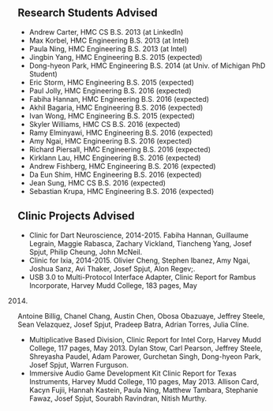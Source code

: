 ## Research Students Advised

* Andrew Carter, HMC CS B.S. 2013 (at LinkedIn) 
* Max Korbel, HMC Engineering B.S. 2013 (at Intel) 
* Paula Ning, HMC Engineering B.S. 2013 (at Intel) 
* Jingbin Yang, HMC Engineering B.S. 2015 (expected)
* Dong-hyeon Park, HMC Engineering B.S. 2014 (at Univ. of Michigan PhD Student)
* Eric Storm, HMC Engineering B.S. 2015 (expected)
* Paul Jolly, HMC Engineering B.S. 2016 (expected)
* Fabiha Hannan, HMC Engineering B.S. 2016 (expected)
* Akhil Bagaria, HMC Engineering B.S. 2016 (expected)
* Ivan Wong, HMC Engineering B.S. 2015 (expected)
* Skyler Williams, HMC CS B.S. 2016 (expected)
* Ramy Elminyawi, HMC Engineering B.S. 2016 (expected)
* Amy Ngai, HMC Engineering B.S. 2016 (expected)
* Richard Piersall, HMC Engineering B.S. 2016 (expected)
* Kirklann Lau, HMC Engineering B.S. 2016 (expected)
* Andrew Fishberg, HMC Engineering B.S. 2016 (expected)
* Da Eun Shim, HMC Engineering B.S. 2016 (expected)
* Jean Sung, HMC CS B.S. 2016 (expected)
* Sebastian Krupa, HMC Engineering B.S. 2016 (expected)

## Clinic Projects Advised

* Clinic for Dart Neuroscience, 2014-2015.
Fabiha Hannan, Guillaume Legrain, Maggie Rabasca, Zachary Vickland,
Tiancheng Yang, Josef Spjut, Philip Cheung, John McNeil. 
* Clinic for Ixia, 2014-2015.
Olivier Cheng, Stephen Ibanez, Amy Ngai, Joshua Sanz, Avi Thaker,
Josef Spjut, Alon Regev;.
* USB 3.0 to Multi-Protocol Interface Adapter, Clinic
Report for Rambus Incorporate, Harvey Mudd College, 183 pages, May
2014.
Antoine Billig, Chanel Chang, Austin Chen, Obosa Obazuaye, Jeffrey
Steele, Sean Velazquez, Josef Spjut, Pradeep Batra, Adrian Torres,
Julia Cline.
* Multiplicative Based Division, Clinic Report for Intel Corp,
Harvey Mudd College, 117 pages, May 2013.
Dylan Stow, Carl Pearson, Jeffrey Steele, Shreyasha Paudel, Adam
Parower, Gurchetan Singh, Dong-hyeon Park, Josef Spjut, Warren
Furguson.
* Immersive Audio Game Development Kit Clinic Report for Texas
Instruments, Harvey Mudd College, 110 pages, May 2013.
Allison Card, Kacyn Fujii, Hannah Kastein, Paula Ning, Matthew
Tambara, Stephanie Fawaz, Josef Spjut, Sourabh Ravindran, Nitish
Murthy.
